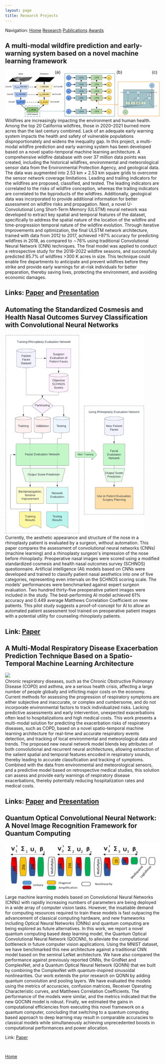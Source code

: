 ```yaml
---
layout: page
title: Research Projects
---
```


Navigation: <a href='https://rohan-tan-bhowmik.github.io'>Home</a> <a href='https://rohan-tan-bhowmik.github.io/research'>Research</a> <a href='https://rohan-tan-bhowmik.github.io/publications'>Publications</a> <a href='https://rohan-tan-bhowmik.github.io/awards'>Awards</a>
<h2>A multi-modal wildfire prediction and early-warning system based on a novel machine learning framework</h2>

<img src='/assets/img/research-jenvman.jpg'>
<br>
Wildfires are increasingly impacting the environment and human health. Among the top 20 California wildfires, those in 2020–2021 burned more acres than the last century combined. Lack of an adequate early warning system impacts the health and safety of vulnerable populations disproportionately and widens the inequality gap. In this project, a multi-modal wildfire prediction and early warning system has been developed based on a novel spatio-temporal machine learning architecture. A comprehensive wildfire database with over 37 million data points was created, including the historical wildfires, environmental and meteorological sensor data from the Environmental Protection Agency, and geological data. The data was augmented into 2.53 km × 2.53 km square grids to overcome the sensor network coverage limitations. Leading and trailing indicators for the wildfires are proposed, classified, and tested. The leading indicators are correlated to the risks of wildfire conception, whereas the trailing indicators are correlated to the byproducts of the wildfires. Additionally, geological data was incorporated to provide additional information for better assessment on wildfire risks and propagation. Next, a novel U-Convolutional Long Short-Term Memory (ULSTM) neural network was developed to extract key spatial and temporal features of the dataset, specifically to address the spatial nature of the location of the wildfire and time-progression temporal nature of the wildfire evolution. Through iterative improvements and optimization, the final ULSTM network architecture, trained with data from 2012 to 2017, achieved >97% accuracy for predicting wildfires in 2018, as compared to ∼76% using traditional Convolutional Neural Network (CNN) techniques. The final model was applied to conduct a retrospective study for the 2018–2022 wildfire seasons, and successfully predicted 85.7% of wildfires >300 K acres in size. This technique could enable fire departments to anticipate and prevent wildfires before they strike and provide early warnings for at-risk individuals for better preparation, thereby saving lives, protecting the environment, and avoiding economic damages.

Links: <a href='https://doi.org/10.1016/j.jenvman.2023.117908'>Paper</a> and <a href='https://www.youtube.com/watch?v=BrrxihmmZis'>Presentation</a>
---
<h2>Automating the Standardized Cosmesis and Health Nasal Outcomes Survey Classification with Convolutional Neural Networks</h2>

<img src='/assets/img/research-fpsam.png' height=650>
<br>
Currently, the aesthetic appearance and structure of the nose in a rhinoplasty patient is evaluated by a surgeon, without automation. This paper compares the assessment of convolutional neural networks (CNNs) (machine learning) and a rhinoplasty surgeon's impression of the nose before rhinoplasty. Preoperative nasal images were scored using a modified standardized cosmesis and health nasal outcomes survey (SCHNOS) questionnaire. Artificial intelligence (AI) models based on CNNs were developed and trained to classify patient nasal aesthetics into one of five categories, representing even intervals on the SCHNOS scoring scale. The models' performances were benchmarked against expert surgeon evaluation. Two hundred thirty-five preoperative patient images were included in the study. The best-performing AI model achieved 61% accuracy and 0.449 average Matthews Correlation Coefficient on new patients. This pilot study suggests a proof-of-concept for AI to allow an automated patient assessment tool trained on preoperative patient images with a potential utility for counseling rhinoplasty patients.

Link: <a href='https://www.liebertpub.com/doi/10.1089/fpsam.2022.0306'>Paper</a>
---
<h2>A Multi-Modal Respiratory Disease Exacerbation Prediction Technique Based on a Spatio-Temporal Machine Learning Architecture</h2>

<img src='/assets/img/research-electronics.png'>
<br>
Chronic respiratory diseases, such as the Chronic Obstructive Pulmonary Disease (COPD) and asthma, are a serious health crisis, affecting a large number of people globally and inflicting major costs on the economy. Current methods for assessing the progression of respiratory symptoms are either subjective and inaccurate, or complex and cumbersome, and do not incorporate environmental factors to track individualized risks. Lacking predictive assessments and early intervention, unexpected exacerbations often lead to hospitalizations and high medical costs. This work presents a multi-modal solution for predicting the exacerbation risks of respiratory diseases, such as COPD, based on a novel spatio-temporal machine learning architecture for real-time and accurate respiratory events detection, and tracking of local environmental and meteorological data and trends. The proposed new neural network model blends key attributes of both convolutional and recurrent neural architectures, allowing extraction of the salient spatial and temporal features encoded in respiratory sounds, thereby leading to accurate classification and tracking of symptoms. Combined with the data from environmental and meteorological sensors, and a predictive model based on retrospective medical studies, this solution can assess and provide early warnings of respiratory disease exacerbations, thereby potentially reducing hospitalization rates and medical costs.

Links: <a href='https://doi.org/10.3390/electronics11162562'>Paper</a> and <a href='https://www.youtube.com/watch?v=2v78ReRNDVg'>Presentation</a>
---
<h2>Quantum Optical Convolutional Neural Network: A Novel Image Recognition Framework for Quantum Computing</h2>

<img src='/assets/img/research-ieee.png'>
<br>
Large machine learning models based on Convolutional Neural Networks (CNNs) with rapidly increasing numbers of parameters are being deployed in a wide array of computer vision tasks. However, the insatiable demand for computing resources required to train these models is fast outpacing the advancement of classical computing hardware, and new frameworks including Optical Neural Networks (ONNs) and quantum computing are being explored as future alternatives. In this work, we report a novel quantum computing based deep learning model, the Quantum Optical Convolutional Neural Network (QOCNN), to alleviate the computational bottleneck in future computer vision applications. Using the MNIST dataset, we have benchmarked this new architecture against a traditional CNN model based on the seminal LeNet architecture. We have also compared the performance against previously reported ONNs, the GridNet and ComplexNet, and a Quantum Optical Neural Network (QONN) that we built by combining the ComplexNet with quantum-inspired sinusoidal nonlinearities. Our work extends the prior research on QONN by adding quantum convolution and pooling layers. We have evaluated the models using the metrics of accuracies, confusion matrices, Receiver Operating Characteristic curves, and Matthews Correlation Coefficients. The performance of the models were similar, and the metrics indicated that the new QOCNN model is robust. Finally, we estimated the gains in computational efficiencies from executing this novel framework on a quantum computer, concluding that switching to a quantum computing based approach to deep learning may result in comparable accuracies to classical models while simultaneously achieving unprecedented boosts in computational performances and power allocation.

Link: <a href='https://ieeexplore.ieee.org/document/9492087'>Paper</a> 

<br />

<a href='https://rohan-tan-bhowmik.github.io'>Home</a>
